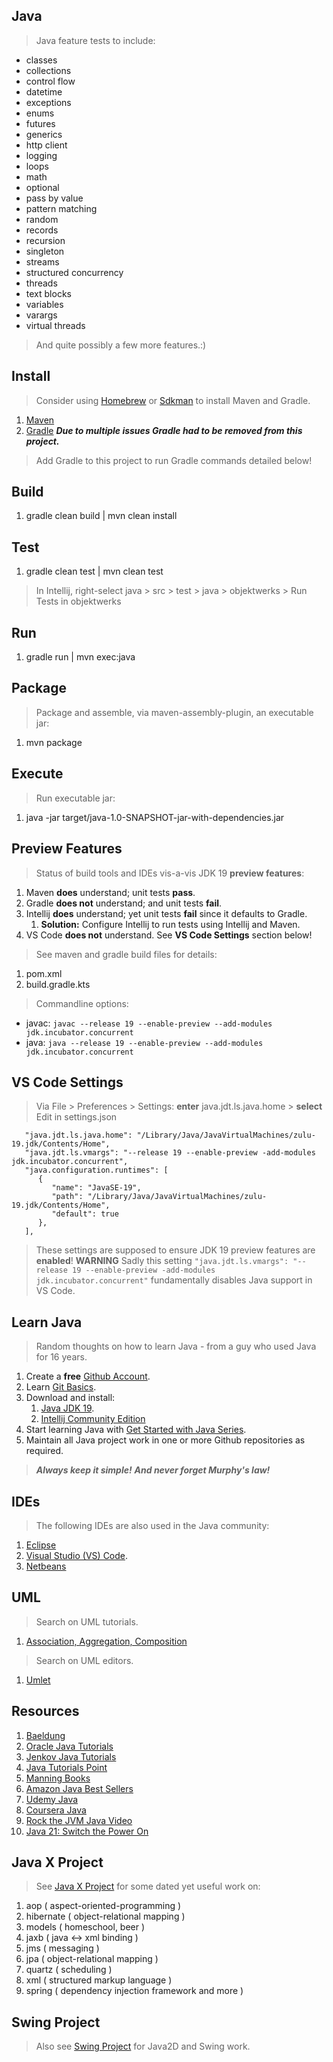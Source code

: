 Java
----
>Java feature tests to include:
* classes
* collections
* control flow
* datetime
* exceptions
* enums
* futures
* generics
* http client
* logging
* loops
* math
* optional
* pass by value
* pattern matching
* random
* records
* recursion
* singleton
* streams
* structured concurrency
* threads
* text blocks
* variables
* varargs
* virtual threads
>And quite possibly a few more features.:)

Install
-------
>Consider using [Homebrew](https://brew.sh/) or [Sdkman](https://sdkman.io/) to install Maven and Gradle.
1. [Maven](https://maven.apache.org/)
2. [Gradle](https://gradle.org/)  ***Due to multiple issues Gradle had to be removed from this project.***

>Add Gradle to this project to run Gradle commands detailed below!

Build
-----
1. gradle clean build | mvn clean install

Test
----
1. gradle clean test | mvn clean test
>In Intellij, right-select java > src > test > java > objektwerks > Run Tests in objektwerks

Run
---
1. gradle run | mvn exec:java

Package
-------
>Package and assemble, via maven-assembly-plugin, an executable jar:
1. mvn package

Execute
-------
>Run executable jar:
1. java -jar target/java-1.0-SNAPSHOT-jar-with-dependencies.jar

Preview Features
----------------
>Status of build tools and IDEs vis-a-vis JDK 19 **preview features**:
1. Maven **does** understand; unit tests **pass**.
2. Gradle **does not** understand; and unit tests **fail**.
3. Intellij **does** understand; yet unit tests **fail** since it defaults to Gradle.
   1. **Solution:** Configure Intellij to run tests using Intellij and Maven.
4. VS Code **does not** understand. See **VS Code Settings** section below!
>See maven and gradle build files for details:
1. pom.xml
2. build.gradle.kts
>Commandline options:
* javac: ```javac --release 19 --enable-preview --add-modules jdk.incubator.concurrent```
* java: ```java --release 19 --enable-preview --add-modules jdk.incubator.concurrent```

VS Code Settings
----------------
>Via File > Preferences > Settings: **enter** java.jdt.ls.java.home > **select** Edit in settings.json
```
   "java.jdt.ls.java.home": "/Library/Java/JavaVirtualMachines/zulu-19.jdk/Contents/Home",
   "java.jdt.ls.vmargs": "--release 19 --enable-preview -add-modules jdk.incubator.concurrent",
   "java.configuration.runtimes": [
      {
         "name": "JavaSE-19",
         "path": "/Library/Java/JavaVirtualMachines/zulu-19.jdk/Contents/Home",
         "default": true
      },    
   ],
```
>These settings are supposed to ensure JDK 19 preview features are **enabled**!
>**WARNING** Sadly this setting ```"java.jdt.ls.vmargs": "--release 19 --enable-preview -add-modules jdk.incubator.concurrent"```
>fundamentally disables Java support in VS Code.

Learn Java
----------
>Random thoughts on how to learn Java - from a guy who used Java for 16 years.
1. Create a **free** [Github Account](https://github.com).
2. Learn [Git Basics](https://www.freecodecamp.org/news/learn-the-basics-of-git-in-under-10-minutes-da548267cc91/).
3. Download and install:
   1. [Java JDK 19](https://www.oracle.com/java/technologies/downloads/#java19).
   2. [Intellij Community Edition](https://www.jetbrains.com/idea/download/#section=mac)
4. Start learning Java with [Get Started with Java Series](https://www.baeldung.com/get-started-with-java-series).
5. Maintain all Java project work in one or more Github repositories as required.
>***Always keep it simple!*** ***And never forget Murphy's law!***

IDEs
----
>The following IDEs are also used in the Java community:
1. [Eclipse](https://www.eclipse.org/downloads/packages/release/kepler/sr1/eclipse-ide-java-developers)
2. [Visual Studio (VS) Code]( https://code.visualstudio.com/download ).
3. [Netbeans](https://netbeans.apache.org/)

UML
---
>Search on UML tutorials.
1. [Association, Aggregation, Composition](https://www.visual-paradigm.com/guide/uml-unified-modeling-language/uml-aggregation-vs-composition/)
>Search on UML editors.
1. [Umlet](https://www.umlet.com/)

Resources
---------
1. [Baeldung](https://www.baeldung.com/)
2. [Oracle Java Tutorials](https://docs.oracle.com/javase/tutorial/)
3. [Jenkov Java Tutorials](https://jenkov.com/tutorials/java/index.html)
4. [Java Tutorials Point](https://www.tutorialspoint.com/java/index.htm)
5. [Manning Books](https://www.manning.com/)
6. [Amazon Java Best Sellers](https://www.amazon.com/Best-Sellers-Books-Java-Programming/zgbs/books/3608)
7. [Udemy Java](https://www.udemy.com/courses/search/?src=ukw&q=java)
8. [Coursera Java](https://www.coursera.org/search?query=java&)
9. [Rock the JVM Java Video](https://www.youtube.com/watch?v=sjGjoDiD2F8)
10. [Java 21: Switch the Power On](https://softwaremill.com/java-21-switch-the-power-on/)

Java X Project
--------------
>See [Java X Project](https://github.com/objektwerks/java.x) for some dated yet useful work on:
1. aop ( aspect-oriented-programming )
2. hibernate ( object-relational mapping )
3. models ( homeschool, beer )
4. jaxb ( java <-> xml binding )
5. jms ( messaging )
6. jpa ( object-relational mapping )
7. quartz ( scheduling )
8. xml ( structured markup language )
9. spring ( dependency injection framework and more )

Swing Project
-------------
>Also see [Swing Project](https://github.com/objektwerks/swing) for Java2D and Swing work.